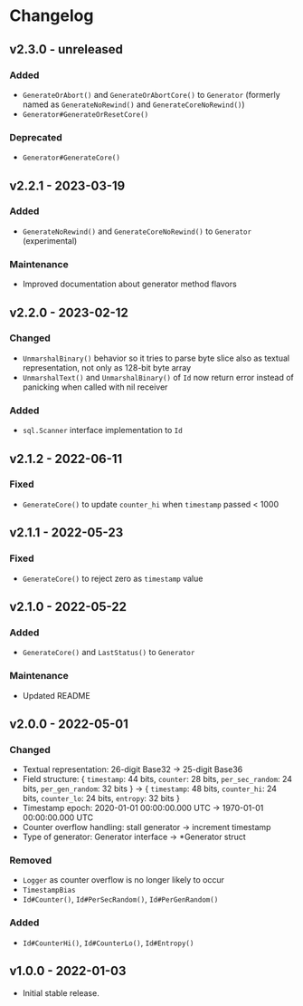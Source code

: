 # Changelog

## v2.3.0 - unreleased

### Added

- `GenerateOrAbort()` and `GenerateOrAbortCore()` to `Generator` (formerly named
  as `GenerateNoRewind()` and `GenerateCoreNoRewind()`)
- `Generator#GenerateOrResetCore()`

### Deprecated

- `Generator#GenerateCore()`

## v2.2.1 - 2023-03-19

### Added

- `GenerateNoRewind()` and `GenerateCoreNoRewind()` to `Generator` (experimental)

### Maintenance

- Improved documentation about generator method flavors

## v2.2.0 - 2023-02-12

### Changed

- `UnmarshalBinary()` behavior so it tries to parse byte slice also as textual
  representation, not only as 128-bit byte array
- `UnmarshalText()` and `UnmarshalBinary()` of `Id` now return error instead of
  panicking when called with nil receiver

### Added

- `sql.Scanner` interface implementation to `Id`

## v2.1.2 - 2022-06-11

### Fixed

- `GenerateCore()` to update `counter_hi` when `timestamp` passed < 1000

## v2.1.1 - 2022-05-23

### Fixed

- `GenerateCore()` to reject zero as `timestamp` value

## v2.1.0 - 2022-05-22

### Added

- `GenerateCore()` and `LastStatus()` to `Generator`

### Maintenance

- Updated README

## v2.0.0 - 2022-05-01

### Changed

- Textual representation: 26-digit Base32 -> 25-digit Base36
- Field structure: { `timestamp`: 44 bits, `counter`: 28 bits, `per_sec_random`:
  24 bits, `per_gen_random`: 32 bits } -> { `timestamp`: 48 bits, `counter_hi`:
  24 bits, `counter_lo`: 24 bits, `entropy`: 32 bits }
- Timestamp epoch: 2020-01-01 00:00:00.000 UTC -> 1970-01-01 00:00:00.000 UTC
- Counter overflow handling: stall generator -> increment timestamp
- Type of generator: Generator interface -> \*Generator struct

### Removed

- `Logger` as counter overflow is no longer likely to occur
- `TimestampBias`
- `Id#Counter()`, `Id#PerSecRandom()`, `Id#PerGenRandom()`

### Added

- `Id#CounterHi()`, `Id#CounterLo()`, `Id#Entropy()`

## v1.0.0 - 2022-01-03

- Initial stable release.

